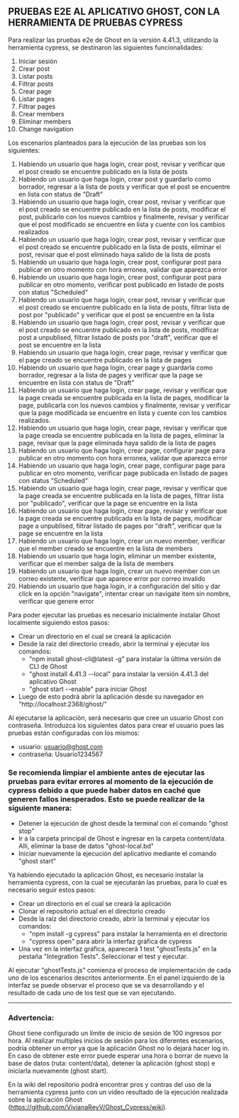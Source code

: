 ## PRUEBAS E2E AL APLICATIVO GHOST, CON LA HERRAMIENTA DE PRUEBAS CYPRESS ##

Para realizar las pruebas e2e de Ghost en la versión 4.41.3, utilizando la herramienta cypress, se destinaron las siguientes funcionalidades:

1. Iniciar sesión
2. Crear post
3. Listar posts
4. Filtrar posts
5. Crear page
6. Listar pages
7. Filtrar pages
8. Crear members
9. Eliminar members
10. Change navigation

Los escenarios planteados para la ejecución de las pruebas son los siguientes:

1. Habiendo un usuario que haga login, crear post, revisar y verificar que el post creado se encuentre publicado en la lista de posts
2. Habiendo un usuario que haga login, crear post y guardarlo como borrador, regresar a la lista de posts y verificar que el post se encuentre en lista con status de "Draft"
3. Habiendo un usuario que haga login, crear post, revisar y verificar que el post creado se encuentre publicado en la lista de posts, modificar el post, publicarlo con los nuevos cambios y finalmente, revisar y verificar que el post modificado se encuentre en lista y cuente con los cambios realizados
4. Habiendo un usuario que haga login, crear post, revisar y verificar que el post creado se encuentre publicado en la lista de posts, eliminar el post, revisar que el post eliminado haya salido de la lista de posts
5. Habiendo un usuario que haga login, crear post, configurar post para publicar en otro momento con hora erronea, validar que aparezca error
6. Habiendo un usuario que haga login, crear post, configurar post para publicar en otro momento, verificar post publicado en listado de posts con status "Scheduled"
7. Habiendo un usuario que haga login, crear post, revisar y verificar que el post creado se encuentre publicado en la lista de posts, filtrar lista de post por "publicado" y verificar que el post se encuentre en la lista
8. Habiendo un usuario que haga login, crear post, revisar y verificar que el post creado se encuentre publicado en la lista de posts,  modificar post a unpublised, filtrar listado de posts por "draft", verificar que el post se encuentre en la lista
9. Habiendo un usuario que haga login, crear page, revisar y verificar que el page creado se encuentre publicado en la lista de pages
10. Habiendo un usuario que haga login, crear page y guardarla como borrador, regresar a la lista de pages y verificar que la page se encuentre en lista con status de "Draft"
11. Habiendo un usuario que haga login, crear page, revisar y verificar que la page creada se encuentre publicada en la lista de pages, modificar la page, publicarla con los nuevos cambios y finalmente, revisar y verificar que la page modificada se encuentre en lista y cuente con los cambios realizados.
12. Habiendo un usuario que haga login, crear page, revisar y verificar que la page creada se encuentre publicada en la lista de pages, eliminar la page, revisar que la page eliminada haya salido de la lista de pages
13. Habiendo un usuario que haga login, crear page, configurar page para publicar en otro momento con hora erronea, validar que aparezca error
14. Habiendo un usuario que haga login, crear page, configurar page para publicar en otro momento, verificar page publicada en listado de pages con status "Scheduled"
15. Habiendo un usuario que haga login, crear page, revisar y verificar que la page creada se encuentre publicada en la lista de pages, filtrar lista por "publicado", verificar que la page se encuentre en la lista
16. Habiendo un usuario que haga login, crear page, revisar y verificar que la page creada se encuentre publicada en la lista de pages, modificar page a unpublised, filtrar listado de pages por "draft", verificar que la page se encuentre en la lista
17. Habiendo un usuario que haga login, crear un nuevo member, verificar que el member creado se encuentre en la lista de members
18. Habiendo un usuario que haga login, eliminar un member existente, verificar que el member salga de la lista de members
19. Habiendo un usuario que haga login, crear un nuevo member con un correo existente, verificar que aparece error por correo invalido
20. Habiendo un usuario que haga login, ir a configuración del sitio y dar click en la opción "navigate",  intentar crear un navigate item sin nombre, verificar que genere error

Para poder ejecutar las pruebas es necesario inicialmente instalar Ghost localmente siguiendo estos pasos:

* Crear un directorio en el cual se creará la aplicación
* Desde la raiz del directorio creado, abrir la terminal y ejecutar los comandos:
    - "npm install ghost-cli@latest -g" para instalar la última versión de CLI de Ghost
    - "ghost install 4.41.3 --local" para instalar la versión 4.41.3 del aplicativo Ghost
    - "ghost start --enable" para iniciar Ghost
* Luego de esto podrá abrir la aplicación desde su navegador en "http://localhost:2368/ghost/"

Al ejecutarse la aplicación, será necesario que cree un usuario Ghost con contraseña. Introduzca los siguientes datos para crear el usuario pues las pruebas están configuradas con los mismos:

* usuario: usuario@ghost.com
* contraseña: Usuario1234567

### Se recomienda limpiar el ambiente antes de ejecutar las pruebas para evitar errores al momento de la ejecución de cypress debido a que puede haber datos en caché que generen fallos inesperados. Esto se puede realizar de la siguiente manera:
* Detener la ejecución de ghost desde la terminal con el comando "ghost stop"
* Ir a la carpeta principal de Ghost e ingresar en la carpeta content/data. Allí, eliminar la base de datos "ghost-local.bd"
* Iniciar nuevamente la ejecución del aplicativo mediante el comando "ghost start"

Ya habiendo ejecutado la aplicación Ghost, es necesario instalar la herramienta cypress, con la cual se ejecutarán las pruebas, para lo cual es necesario seguir estos pasos:

* Crear un directorio en el cual se creará la aplicación
* Clonar el repositorio actual en el directorio creado
* Desde la raiz del directorio creado, abrir la terminal y ejecutar los comandos:
    - "npm install -g cypress" para instalar la herramienta en el directorio
    - "cypress open" para abrir la interfaz gráfica de cypress
* Una vez en la interfaz gráfica, aparecerá 1 test "ghostTests.js" en la pestaña "Integration Tests". Seleccionar el test y ejecutar.

Al ejecutar "ghostTests.js" comienza el proceso de implementación de cada uno de los escenarios descritos anteriormente. En el panel izquierdo de la interfaz se puede observar el proceso que se va desarrollando y el resultado de cada uno de los test que se van ejecutando.

------------------------------------------------------------------------------------------------------------------------------------

### Advertencia:
Ghost tiene configurado un límite de inicio de sesión de 100 ingresos por hora. Al realizar multiples inicios de sesión para los diferentes escenarios, podría obtener un error ya que la aplicación Ghost no lo dejará hacer log in. En caso de obtener este error puede esperar una hora o borrar de nuevo la base de datos (ruta: content/data), detener la aplicación (ghost stop) e iniciarla nuevamente (ghost start).

En la wiki del repositorio podrá encontrar pros y contras del uso de la herramienta cypress junto con un vídeo resultado de la ejecución realizada sobre la aplicación Ghost (https://github.com/VivianaReyV/Ghost_Cypress/wiki).
